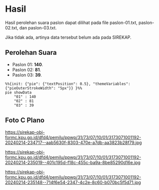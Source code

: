 # Hasil

Hasil perolehan suara paslon dapat dilihat pada file paslon-01.txt, paslon-02.txt, dan paslon-03.txt.

Jika tidak ada, artinya data tersebut belum ada pada SIREKAP.

## Perolehan Suara

 * Paslon 01: **140**.
 * Paslon 02: **81**.
 * Paslon 03: **39**.

```mermaid
%%{init: {"pie": {"textPosition": 0.5}, "themeVariables": {"pieOuterStrokeWidth": "5px"}} }%%
pie showData
    "01" : 140
    "02" : 81
    "03" : 39
```
## Foto C Plano

https://sirekap-obj-formc.kpu.go.id/dfd4/pemilu/ppwp/31/73/07/10/01/3173071001192-20240214-234717--aab5630f-8303-470e-a7db-aa3823b28f79.jpg

https://sirekap-obj-formc.kpu.go.id/dfd4/pemilu/ppwp/31/73/07/10/01/3173071001192-20240214-235019--401c195d-f18c-455c-ba9a-8be85290d16e.jpg

https://sirekap-obj-formc.kpu.go.id/dfd4/pemilu/ppwp/31/73/07/10/01/3173071001192-20240214-235148--714f6e54-2347-4c2e-8c60-b070bc5f5d71.jpg
